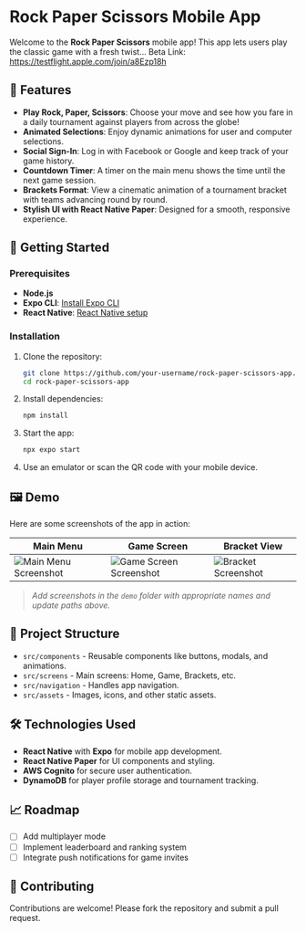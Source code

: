 # Rock Paper Scissors Mobile App

Welcome to the **Rock Paper Scissors** mobile app! This app lets users play the classic game with a fresh twist...
Beta Link: https://testflight.apple.com/join/a8Ezp18h

## 📱 Features

- **Play Rock, Paper, Scissors**: Choose your move and see how you fare in a daily tournament against players from across the globe!
- **Animated Selections**: Enjoy dynamic animations for user and computer selections.
- **Social Sign-In**: Log in with Facebook or Google and keep track of your game history.
- **Countdown Timer**: A timer on the main menu shows the time until the next game session.
- **Brackets Format**: View a cinematic animation of a tournament bracket with teams advancing round by round.
- **Stylish UI with React Native Paper**: Designed for a smooth, responsive experience.

## 🚀 Getting Started

### Prerequisites

- **Node.js**
- **Expo CLI**: [Install Expo CLI](https://docs.expo.dev/get-started/installation/)
- **React Native**: [React Native setup](https://reactnative.dev/docs/environment-setup)

### Installation

1. Clone the repository:
   ```bash
   git clone https://github.com/your-username/rock-paper-scissors-app.git
   cd rock-paper-scissors-app
   ```

2. Install dependencies:
   ```bash
   npm install
   ```

3. Start the app:
   ```bash
   npx expo start
   ```

4. Use an emulator or scan the QR code with your mobile device.

## 🖼️ Demo

Here are some screenshots of the app in action:

| Main Menu               | Game Screen               | Bracket View               |
| ----------------------- | ------------------------- | -------------------------- |
| ![Main Menu Screenshot](demo/main-menu.png) | ![Game Screen Screenshot](demo/game-screen.png) | ![Bracket Screenshot](demo/bracket-view.png) |

> *Add screenshots in the `demo` folder with appropriate names and update paths above.*

## 📂 Project Structure

- `src/components` - Reusable components like buttons, modals, and animations.
- `src/screens` - Main screens: Home, Game, Brackets, etc.
- `src/navigation` - Handles app navigation.
- `src/assets` - Images, icons, and other static assets.

## 🛠️ Technologies Used

- **React Native** with **Expo** for mobile app development.
- **React Native Paper** for UI components and styling.
- **AWS Cognito** for secure user authentication.
- **DynamoDB** for player profile storage and tournament tracking.

## 📈 Roadmap

- [ ] Add multiplayer mode
- [ ] Implement leaderboard and ranking system
- [ ] Integrate push notifications for game invites

## 🤝 Contributing

Contributions are welcome! Please fork the repository and submit a pull request.

